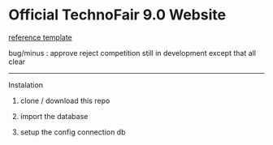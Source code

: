 # Official TechnoFair 9.0 Website

<a href="https://bootstrapmade.com/demo/templates/TheEvent/">reference template</a>

bug/minus : approve reject competition still in development except that all clear

---

Instalation

1. clone / download this repo

2. import the database

3. setup the config connection db
